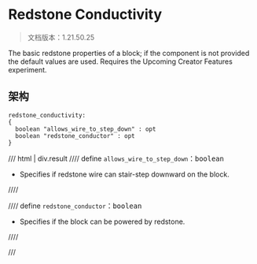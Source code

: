 # Redstone Conductivity

> 文档版本：1.21.50.25

The basic redstone properties of a block; if the component is not provided the default values are used. Requires the Upcoming Creator Features experiment.

## 架构

```mcschema
redstone_conductivity:
{
  boolean "allows_wire_to_step_down" : opt
  boolean "redstone_conductor" : opt
}

```

/// html | div.result
//// define
`allows_wire_to_step_down`：<samp>boolean</samp>

- Specifies if redstone wire can stair-step downward on the block.


////


//// define
`redstone_conductor`：<samp>boolean</samp>

- Specifies if the block can be powered by redstone.


////


///

